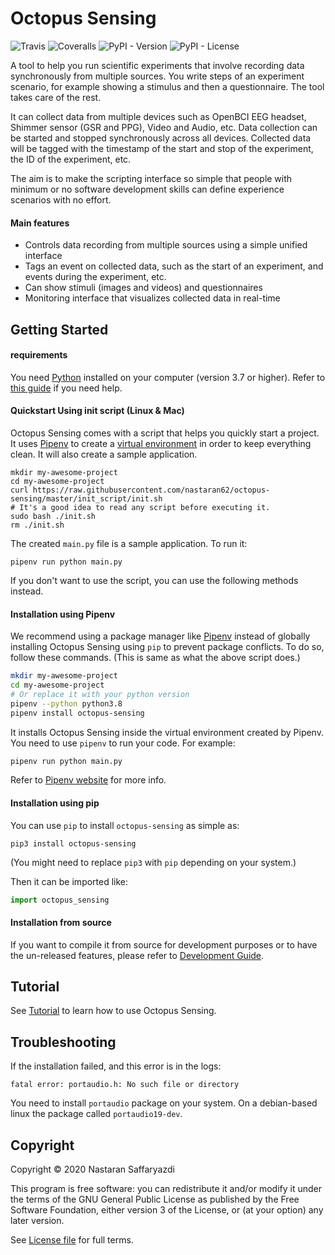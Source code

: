 Octopus Sensing
===============

![Travis](https://img.shields.io/travis/com/nastaran62/octopus-sensing)
![Coveralls](https://img.shields.io/coveralls/github/nastaran62/octopus-sensing)
![PyPI - Version](https://img.shields.io/pypi/v/octopus-sensing)
![PyPI - License](https://img.shields.io/pypi/l/octopus-sensing)

A tool to help you run scientific experiments that involve recording data synchronously from
multiple sources. You write steps of an experiment scenario, for example showing a stimulus and then
a questionnaire. The tool takes care of the rest.

It can collect data from multiple devices such as OpenBCI EEG headset, Shimmer sensor (GSR and PPG),
Video and Audio, etc. Data collection can be started and stopped synchronously across all devices.
Collected data will be tagged with the timestamp of the start and stop of the experiment, the ID of
the experiment, etc.

The aim is to make the scripting interface so simple that people with minimum or no software
development skills can define experience scenarios with no effort.

#### Main features

* Controls data recording from multiple sources using a simple unified interface
* Tags an event on collected data, such as the start of an experiment, and events during the experiment, etc.
* Can show stimuli (images and videos) and questionnaires
* Monitoring interface that visualizes collected data in real-time

Getting Started
---------------

#### requirements

You need [Python](https://python.org) installed on your computer (version 3.7 or higher). Refer to
[this guide](https://realpython.com/installing-python/) if you need help.

#### Quickstart Using init script (Linux & Mac)

Octopus Sensing comes with a script that helps you quickly start a project. It uses
[Pipenv](https://pipenv.pypa.io/) to create a [virtual
environment](https://docs.python.org/3/tutorial/venv.html) in order to keep everything clean. It
will also create a sample application.


```
mkdir my-awesome-project
cd my-awesome-project
curl https://raw.githubusercontent.com/nastaran62/octopus-sensing/master/init_script/init.sh
# It's a good idea to read any script before executing it.
sudo bash ./init.sh
rm ./init.sh
```

The created `main.py` file is a sample application. To run it:

```
pipenv run python main.py
```

If you don't want to use the script, you can use the following methods instead.

#### Installation using Pipenv

We recommend using a package manager like [Pipenv](https://pipenv.pypa.io/) instead of globally
installing Octopus Sensing using `pip` to prevent package conflicts. To do so, follow these
commands. (This is same as what the above script does.)

```bash
mkdir my-awesome-project
cd my-awesome-project
# Or replace it with your python version
pipenv --python python3.8
pipenv install octopus-sensing
```

It installs Octopus Sensing inside the virtual environment created by Pipenv. You need to use
`pipenv` to run your code. For example:

```bash
pipenv run python main.py
```

Refer to [Pipenv website](https://pipenv.pypa.io/) for more info.

#### Installation using pip

You can use `pip` to install `octopus-sensing` as simple as:

```
pip3 install octopus-sensing
```

(You might need to replace `pip3` with `pip` depending on your system.)

Then it can be imported like:

```python
import octopus_sensing
```

#### Installation from source

If you want to compile it from source for development purposes or to have the un-released features,
please refer to [Development Guide](docs/Development.md).

Tutorial
--------

See [Tutorial](docs/Tutorial.md) to learn how to use Octopus Sensing.

Troubleshooting
---------------
If the installation failed, and this error is in the logs:

```fatal error: portaudio.h: No such file or directory```

You need to install `portaudio` package on your system. On a debian-based linux the package called
`portaudio19-dev`.

Copyright
---------
Copyright © 2020 Nastaran Saffaryazdi

This program is free software: you can redistribute it and/or modify it under the terms of the GNU
General Public License as published by the Free Software Foundation, either version 3 of the
License, or (at your option) any later version.

See [License file](LICENSE) for full terms.
